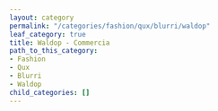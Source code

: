 ```yaml
---
layout: category
permalink: "/categories/fashion/qux/blurri/waldop"
leaf_category: true
title: Waldop - Commercia
path_to_this_category:
- Fashion
- Qux
- Blurri
- Waldop
child_categories: []
---
```

